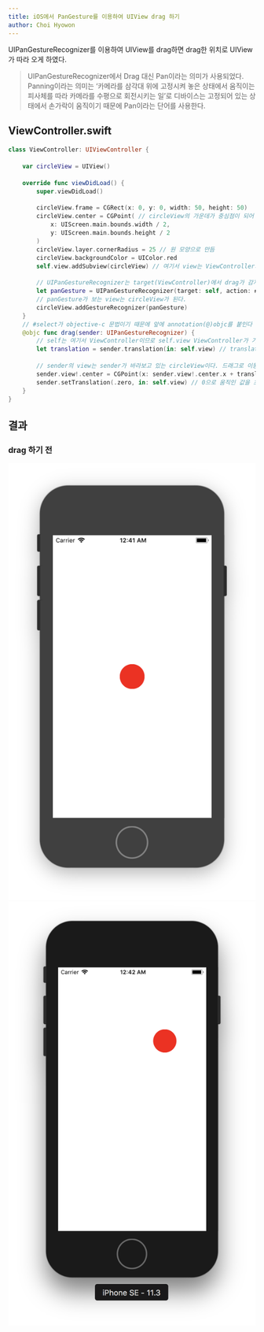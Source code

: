```yaml
---
title: iOS에서 PanGesture를 이용하여 UIView drag 하기 
author: Choi Hyowon
---
```

UIPanGestureRecognizer를 이용하여 UIView를 drag하면 drag한 위치로 UIView가 따라 오게 하였다.
> UIPanGestureRecognizer에서 Drag 대신 Pan이라는 의미가 사용되었다. 
> Panning이라는 의미는 ‘카메라를 삼각대 위에 고정시켜 놓은 상태에서 움직이는 피사체를 따라 카메라를 수평으로 회전시키는 일’로 디바이스는 고정되어 있는 상태에서 손가락이 움직이기 때문에 Pan이라는 단어를 사용한다.

## ViewController.swift
```swift
class ViewController: UIViewController {
    
    var circleView = UIView()

    override func viewDidLoad() {
        super.viewDidLoad()
        
        circleView.frame = CGRect(x: 0, y: 0, width: 50, height: 50)
        circleView.center = CGPoint( // circleView의 가운데가 중심점이 되어 이동한다!!
            x: UIScreen.main.bounds.width / 2,
            y: UIScreen.main.bounds.height / 2
        )
        circleView.layer.cornerRadius = 25 // 원 모양으로 만듬
        circleView.backgroundColor = UIColor.red
        self.view.addSubview(circleView) // 여기서 view는 ViewController가 가지고 있는 view!!
        
        // UIPanGestureRecognizer는 target(ViewController)에서 drag가 감지되면 action을 실행한다. 
        let panGesture = UIPanGestureRecognizer(target: self, action: #selector(self.drag)) 
        // panGesture가 보는 view는 circleView가 된다.
        circleView.addGestureRecognizer(panGesture)
    }
    // #select가 objective-c 문법이기 때문에 앞에 annotation(@)objc를 붙인다 
    @objc func drag(sender: UIPanGestureRecognizer) {
        // self는 여기서 ViewController이므로 self.view ViewController가 기존에가지고 있는 view이다.
        let translation = sender.translation(in: self.view) // translation에 움직인 위치를 저장한다.

        // sender의 view는 sender가 바라보고 있는 circleView이다. 드래그로 이동한 만큼 circleView를 이동시킨다.
        sender.view!.center = CGPoint(x: sender.view!.center.x + translation.x, y: sender.view!.center.y + translation.y)
        sender.setTranslation(.zero, in: self.view) // 0으로 움직인 값을 초기화 시켜준다.
    }
}
```
## 결과
### drag 하기 전
![Image](/images/drag_before.png)
![Image](/images/drag_after.png)